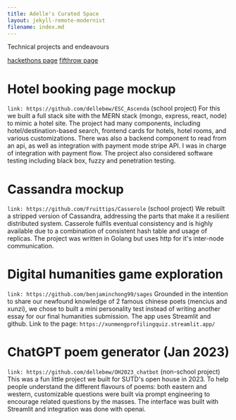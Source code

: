 ```yaml
---
title: Adelle's Curated Space
layout: jekyll-remote-modernist
filename: index.md
--- 
```

Technical projects and endeavours

[hackethons page](hackathons.md)
[fifthrow page](fifthrow.md)

# Hotel booking page mockup
`link: https://github.com/dellebew/ESC_Ascenda` (school project)
For this we built a full stack site with the MERN stack (mongo, express, react, node) to mimic a hotel site.
The project had many components, including hotel/destination-based search, frontend cards for hotels, hotel rooms, and various customizations.
There was also a backend component to read from an api, as well as integration with payment mode stripe API.
I was in charge of integration with payment flow. The project also considered software testing including black box, fuzzy and penetration testing. 

# Cassandra mockup
`link: https://github.com/Fruittips/Casserole` (school project)
We rebuilt a stripped version of Cassandra, addressing the parts that make it a resilient distributed system. 
Casserole fulfils eventual consistency and is highly available due to a combination of consistent hash table and usage of replicas.
The project was written in Golang but uses http for it's inter-node communication.

# Digital humanities game exploration 
`link: https://github.com/benjaminchong99/sages`
Grounded in the intention to share our newfound knowledge of 2 famous chinese poets (mencius and xunzi), 
we chose to built a mini personality test instead of writing another essay for our final humanities submission.
The app uses Streamlit and github. Link to the page: `https://xunmengprofilingquiz.streamlit.app/`

# ChatGPT poem generator (Jan 2023)
`link: https://github.com/dellebew/OH2023_chatbot` (non-school project) 
This was a fun little project we built for SUTD's open house in 2023. 
To help people understand the different flavours of poems: both eastern and western,
customizable questions were built via prompt engineering to encourage related questions by the masses. 
The interface was built with Streamlit and integration was done with openai. 

